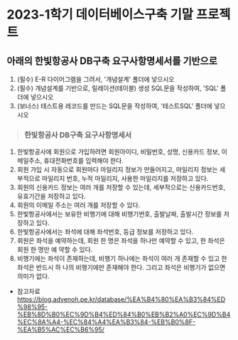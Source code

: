 # 2023-1학기 데이터베이스구축 기말 프로젝트

## 아래의 한빛항공사 DB구축 요구사항명세서를 기반으로
1. (필수) E-R 다이어그램을 그려서, '개념설계' 폴더에 넣으시오
1. (필수) 개념설계를 기반으로, 릴레이션(테이블) 생성 SQL문을 작성하여, 'SQL' 폴더에 넣으시오
1. (보너스) 테스트용 레코드를 만드는 SQL문을 작성하여, '테스트SQL' 폴더에 넣으시오

> ### 한빛항공사 DB구축 요구사항명세서
1. 한빛항공사에 회원으로 가입하려면 회원아이디, 비밀번호, 성명, 신용카드 정보, 이메일주소, 휴대전화번호를 입력해야 한다.
1. 회원 가입 시 자동으로 회원마다 마일리지 정보가 만들어지고, 마일리지 정보는 세부적으로 마일리지 번호, 누적 마일리지, 사용한 마일리지를 저장하고 있다.
1. 회원의 신용카드 정보는 여러 개를 저장할 수 있는데, 세부적으로는 신용카드번호, 유효기간을 저장하고 있다.
1. 회원의 이메일 주소는 여러 개를 저장할 수 있다.
1. 한빛항공사에서는 보유한 비행기에 대해 비행기번호, 출발날짜, 출발시간 정보를 저장하고 있다.
1. 한빛항공사에서는 좌석에 대해 좌석번호, 등급 정보를 저장하고 있다.
1. 회원은 좌석을 예약하는데, 회원 한 명은 좌석을 하나만 예약할 수 있고, 한 좌석은 회원 한 명만 예 약할 수 있다.
1. 비행기에는 좌석이 존재하는데, 비행기 하나에는 좌석이 여러 개 존재할 수 있고 한 좌석은 반드시 하 나의 비행기에만 존재해야 한다. 그리고 좌석은 비행기가 없으면 의미가 없다.


* 참고자료
  https://blog.advenoh.pe.kr/database/%EA%B4%80%EA%B3%84%ED%98%95-%EB%8D%B0%EC%9D%B4%ED%84%B0%EB%B2%A0%EC%9D%B4%EC%8A%A4-%EC%84%A4%EA%B3%84-%EB%B0%8F-%EA%B5%AC%EC%B6%95/

